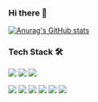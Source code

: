 ### Hi there 👋

[![Anurag's GitHub stats](https://github-readme-stats.vercel.app/api?username=yurrrri)](https://github.com/anuraghazra/github-readme-stats)

### Tech Stack 🛠
<a href="" target="_blank"><img src="https://img.shields.io/badge/Android-3DDC84?style=flat-square&logo=Android&logoColor=white"/></a>
<a href="" target="_blank"><img src="https://img.shields.io/badge/JAVA-007396?style=flat-square&logo=Java&logoColor=white"/></a>
<a href="" target="_blank"><img src="https://img.shields.io/badge/Kotlin-0095D5?style=flat-square&logo=Kotlin&logoColor=white"/></a>

<a href="" target="_blank"><img src="https://img.shields.io/badge/Python-3776AB?style=flat-square&logo=Python&logoColor=white"/></a>
<a href="" target="_blank"><img src="https://img.shields.io/badge/SQLite-003B57?style=flat-square&logo=SQLite&logoColor=white"/></a>
<a href="" target="_blank"><img src="https://img.shields.io/badge/Mysql-4479A1?style=flat-square&logo=Mysql&logoColor=white"/></a>
<a href="" target="_blank"><img src="https://img.shields.io/badge/HTML5-E34F26?style=flat-square&logo=HTML5&logoColor=white"/></a>
<a href="" target="_blank"><img src="https://img.shields.io/badge/CSS-1572B6?style=flat-square&logo=CSS3&logoColor=white"/></a>
<a href="" target="_blank"><img src="https://img.shields.io/badge/C-A8B9CC?style=flat-square&logo=C&logoColor=white"/></a>
